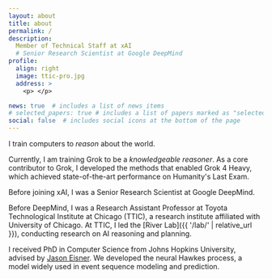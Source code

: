 ```yaml
---
layout: about
title: about
permalink: /
description: 
  Member of Technical Staff at xAI
  # Senior Research Scientist at Google DeepMind
profile:
  align: right
  image: ttic-pro.jpg
  address: >
    <p> </p>

news: true  # includes a list of news items
# selected_papers: true # includes a list of papers marked as "selected={true}"
social: false  # includes social icons at the bottom of the page
---
```


<!-- I am a computer scientist.  -->
<!-- I am currently a Research Assistant Professor at Toyota Technological Institute at Chicago (TTIC).  -->
I train computers to *reason* about the world.

Currently, I am training Grok to be a *knowledgeable reasoner*.
As a core contributor to Grok, I developed the methods that enabled Grok 4 Heavy, which achieved state-of-the-art performance on Humanity's Last Exam.

Before joining xAI, I was a Senior Research Scientist at Google DeepMind.

Before DeepMind, I was a Research Assistant Professor at Toyota Technological Institute at Chicago (TTIC), a research institute affiliated with University of Chicago.
At TTIC, I led the [River Lab]({{ '/lab/' | relative_url }}), conducting research on AI reasoning and planning.

I received PhD in Computer Science from Johns Hopkins University, advised by [Jason Eisner](https://www.cs.jhu.edu/~jason/).
We developed the neural Hawkes process, a model widely used in event sequence modeling and prediction.


<!-- I develop machine learning methods for reasoning about real-world events. 
My research spans machine learning and natural language processing.
Currently, I am most interested in
- developing neural and neuro-symbolic methods;
- harnessing and improving the reasoning capabilities of large language models;
- building world models that learn from real-world interactions. -->

<!-- **I am looking for talented undergrad/Masters/PhD students to work with on interesting research projects. Please read [this post]({{ '/recruitment/' | relative_url }}) for more details.** -->
<!-- **I am currently looking for 1--2 research assistants. Please read [this post]({{ '/recruitment/' | relative_url }}) for more details.** -->

<!-- I am also a Visiting Scientist at Toyota Technological Institute at Chicago (TTIC), affiliated with University of Chicago.  -->
<!-- Previously, I was a Research Assistant Professor at TTIC.  -->
<!-- I work closely with my [research students]({{ '/students/' | relative_url }}). -->
<!-- My research students can be found [HERE]({{ '/students/' | relative_url }}).  -->

<!-- **<span style="color:red">I am always looking for self-motivated students to work together.</span>** -->
<!-- If you are interested, please email me at  -->
<!-- <a href="mailto:hongyuan@ttic.edu">hongyuan@ttic.edu</a> -->
<!-- with the subject "Student collaborator - Your Name". Thank you! -->


<!-- I am committed to promoting diversity, equity, and inclusion (DEI). 
I am a faculty facilitator for [Girls Who Code](https://girlswhocode.com/).  -->

<!-- **<span style="color:red">I am on job market for tenure-track faculty positions starting in 2024.</span>** -->
